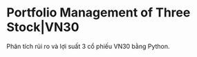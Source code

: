 # Portfolio Management of Three Stock|VN30
Phân tích rủi ro và lợi suất 3 cổ phiếu VN30 bằng Python.
